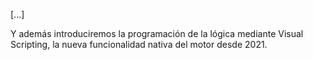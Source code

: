 

[...]

Y además introduciremos la programación de la lógica mediante Visual Scripting, la nueva funcionalidad nativa del motor desde 2021.
